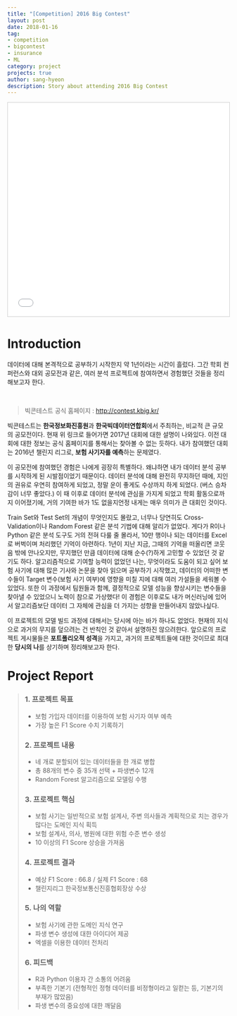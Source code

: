 ```yaml
---
title: "[Competition] 2016 Big Contest"
layout: post
date: 2018-01-16
tag:
- competition
- bigcontest
- insurance
- ML
category: project
projects: true
author: sang-hyeon
description: Story about attending 2016 Big Contest
---
```


<iframe src="//www.slideshare.net/slideshow/embed_code/key/D51GkfvnNHXWdn" width="595" height="485" frameborder="0" marginwidth="0" marginheight="0" scrolling="no" style="border:1px solid #CCC; border-width:1px; margin-bottom:5px; max-width: 100%;" allowfullscreen> </iframe>

# Introduction 
데이터에 대해 본격적으로 공부하기 시작한지 약 1년이라는 시간이 흘렀다. 그간 학회 컨퍼런스와 대외 공모전과 같은, 여러 분석 프로젝트에 참여하면서 경험했던 것들을 정리해보고자 한다. 

<br>

> 빅콘테스트 공식 홈페이지 : <http://contest.kbig.kr/>

빅콘테스트는 **한국정보화진흥원**과 **한국빅데이터연합회**에서 주최하는, 비교적 큰 규모의 공모전이다. 현재 위 링크로 들어가면 2017년 대회에 대한 설명이 나와있다. 이전 대회에 대한 정보는 공식 홈페이지를 통해서는 찾아볼 수 없는 듯하다. 내가 참여했던 대회는 2016년 챌린지 리그로, **보험 사기자를 예측**하는 문제였다.

 이 공모전에 참여했던 경험은 나에게 굉장히 특별하다. 왜냐하면 내가 데이터 분석 공부를 시작하게 된 시발점이었기 때문이다. 데이터 분석에 대해 완전히 무지하던 때에, 지인의 권유로 우연히 참여하게 되었고, 정말 운이 좋게도 수상까지 하게 되었다. (버스 승차감이 너무 좋았다.) 이 때 이후로 데이터 분석에 관심을 가지게 되었고 학회 활동으로까지 이어졌기에, 거의 기여한 바가 1도 없을지언정 내게는 매우 의미가 큰 대회인 것이다. 

 Train Set와 Test Set의 개념이 무엇인지도 몰랐고, 너무나 당연히도 Cross-Validation이나 Random Forest 같은 분석 기법에 대해 알리가 없었다. 게다가 R이나 Python 같은 분석 도구도 거의 전혀 다룰 줄 몰라서, 10만 행이나 되는 데이터를 Excel로 버벅이며 처리했던 기억이 아련하다. 1년이 지난 지금, 그때의 기억을 떠올리면 코웃음 밖에 안나오지만, 무지했던 만큼 데이터에 대해 순수(?)하게 고민할 수 있었던 것 같기도 하다. 알고리즘적으로 기여할 능력이 없었던 나는, 무엇이라도 도움이 되고 싶어 보험 사기에 대해 많은 기사와 논문을 찾아 읽으며 공부하기 시작했고, 데이터의 어떠한 변수들이 Target 변수(보험 사기 여부)에 영향을 미칠 지에 대해 여러 가설들을 세워볼 수 있었다. 또한 이 과정에서 팀원들과 함께, 결정적으로 모델 성능을 향상시키는 변수들을 찾아낼 수 있었으니 노력이 참으로 가상했다! 이 경험은 이후로도 내가 머신러닝에 있어서 알고리즘보단 데이터 그 자체에 관심을 더 가지는 성향을 만들어내지 않았나싶다.

 이 프로젝트의 모델 빌드 과정에 대해서는 당시에 아는 바가 하나도 없었다. 현재의 지식으로 과거의 무지를 덮으려는 건 반칙인 것 같아서 설명하진 않으려한다. 앞으로의 프로젝트 게시물들은 **포트폴리오적 성격**을 가지고, 과거의 프로젝트들에 대한 것이므로 최대한 **당시의 나**를 상기하며 정리해보고자 한다.

# Project Report
> ### 1. 프로젝트 목표
>  - 보험 가입자 데이터를 이용하여 보험 사기자 여부 예측
>  - 가장 높은 F1 Score 수치 기록하기
>
> ### 2. 프로젝트 내용
>  - 네 개로 분할되어 있는 데이터들을 한 개로 병합
>  - 총 88개의 변수 중 35개 선택 + 파생변수 12개
>  - Random Forest 알고리즘으로 모델링 수행
>
> ### 3. 프로젝트 핵심
>  - 보험 사기는 일반적으로 보험 설계사, 주변 의사들과 계획적으로 치는 경우가 많다는 도메인 지식 획득
>  - 보험 설계사, 의사, 병원에 대한 위험 수준 변수 생성
>  - 10 이상의 F1 Score 상승을 가져옴
>
> ### 4. 프로젝트 결과
>  - 예상 F1 Score : 66.8 / 실제 F1 Score : 68
>  - 챌린지리그 한국정보통신진흥협회장상 수상
>
> ### 5. 나의 역할
>  - 보험 사기에 관한 도메인 지식 연구
>  - 파생 변수 생성에 대한 아이디어 제공
>  - 엑셀을 이용한 데이터 전처리
>
> ### 6. 피드백
>  - R과 Python 이용자 간 소통의 어려움
>  - 부족한 기본기 (전형적인 정형 데이터를 비정형이라고 일컫는 등, 기본기의 부재가 많았음)
>  - 파생 변수의 중요성에 대한 깨달음

